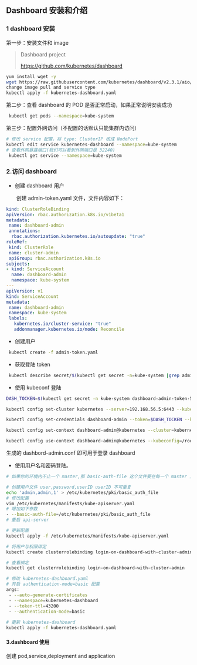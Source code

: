 ## **Dashboard 安装和介绍**

### **1 dashboard 安装** 

第一步：安装文件和 image

> Dashboard project
>
> https://github.com/kubernetes/dashboard

```sh
yum install wget -y
wget https://raw.githubusercontent.com/kubernetes/dashboard/v2.3.1/aio/deploy/recommended.yaml
change image pull and service type
kubectl apply -f kubernetes-dashboard.yaml
```

第二步：查看 dashboard 的 POD 是否正常启动，如果正常说明安装成功

```sh
 kubectl get pods --namespace=kube-system
```

第三步：配置外网访问（不配置的话默认只能集群内访问）

```sh
# 修改 service 配置，将 type: ClusterIP 改成 NodePort 
kubectl edit service kubernetes-dashboard --namespace=kube-system
# 查看外网暴露端口(我们可以看到外网端口是 32240)
 kubectl get service --namespace=kube-system
```

### **2.访问 dashboard** 

- 创建 dashboard 用户

  ​	创建 admin-token.yaml 文件，文件内容如下：

```yaml
kind: ClusterRoleBinding
apiVersion: rbac.authorization.k8s.io/v1beta1
metadata:
 name: dashboard-admin
 annotations:
  rbac.authorization.kubernetes.io/autoupdate: "true"
roleRef:
 kind: ClusterRole
 name: cluster-admin
 apiGroup: rbac.authorization.k8s.io
subjects:
- kind: ServiceAccount
  name: dashboard-admin
  namespace: kube-system
--- 
apiVersion: v1
kind: ServiceAccount
metadata:
 name: dashboard-admin
 namespace: kube-system
 labels:
   kubernetes.io/cluster-service: "true"
   addonmanager.kubernetes.io/mode: Reconcile
```

- 创建用户

```sh
 kubectl create -f admin-token.yaml
```

- 获取登陆 token

```sh
 kubectl describe secret/$(kubectl get secret -n=kube-system |grep admin|awk '{print $1}') -n=kube-system
```

- 使用 kubeconf 登陆

```sh
DASH_TOCKEN=$(kubectl get secret -n kube-system dashboard-admin-token-5kzp5 -o jsonpath={.data.token}|base64 -d)

kubectl config set-cluster kubernetes --server=192.168.56.5:6443 --kubeconfig=/root/dashbord-admin.conf

kubectl config set-credentials dashboard-admin --token=$DASH_TOCKEN --kubeconfig=/root/dashbord-admin.conf

kubectl config set-context dashboard-admin@kubernetes --cluster=kubernetes --user=dashboard-admin --kubeconfig=/root/dashbord-admin.conf

kubectl config use-context dashboard-admin@kubernetes --kubeconfig=/root/dashbord-admin.conf\
```

生成的 dashbord-admin.conf 即可用于登录 dashboard

- 使用用户名和密码登陆。

```sh
# 如果你的环境内不止一个 master,那 basic-auth-file 这个文件要在每一个 master 上生成,并 保证路径及内容和其他 master 一致！并且每个 master 都要修改 kube-apiserver.yaml 文件！

# 创建用户文件 user,password,userID userID 不可重复
echo 'admin,admin,1' > /etc/kubernetes/pki/basic_auth_file
# 修改配置
vim /etc/kubernetes/manifests/kube-apiserver.yaml
# 增加如下参数
- --basic-auth-file=/etc/kubernetes/pki/basic_auth_file
# 重启 api-server

# 更新配置
kubectl apply -f /etc/kubernetes/manifests/kube-apiserver.yaml

# 将用户与权限绑定
kubectl create clusterrolebinding login-on-dashboard-with-cluster-admin --clusterrole=cluster-admin --user=admin

# 查看绑定
kubectl get clusterrolebinding login-on-dashboard-with-cluster-admin

# 修改 kubernetes-dashboard.yaml
# 开启 authentication-mode=basic 配置
args:
 - --auto-generate-certificates
 - --namespace=kubernetes-dashboard
 - --token-ttl=43200
 - --authentication-mode=basic
 
# 更新 kubernetes-dashboard
kubectl apply -f kubernetes-dashboard.yaml
```

#### **3.dashboard 使用** 

创建 pod,service,deployment and application



  

​		



